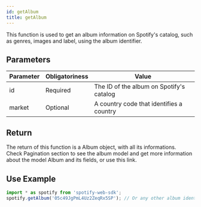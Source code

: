 ```yaml
---
id: getAlbum
title: getAlbum
---
```


This function is used to get an album information on Spotify's catalog, such as genres, images and label, using the album identifier.

## Parameters

Parameter  | Obligatoriness | Value
---------- |----------------|-------
id         | Required       | The ID of the album on Spotify's catalog
market     | Optional       | A country code that identifies a country

## Return

The return of this function is a Album object, with all its informations.  
Check Pagination section to see the album model and get more information about the model Album and its fields, or use this link. 

## Use Example

```javascript
import * as spotify from 'spotify-web-sdk';
spotify.getAlbum('05c49JgPmL4Uz2ZeqRx5SP'); // Or any other album identifier.
```
